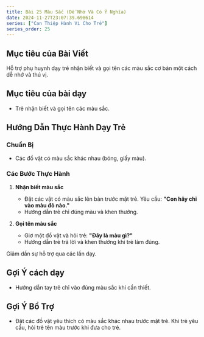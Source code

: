 ```yaml
---
title: Bài 25 Màu Sắc (Dễ Nhớ Và Có Ý Nghĩa) 
date: 2024-11-27T23:07:39.698614
series: ["Can Thiệp Hành Vi Cho Trẻ"] 
series_order: 25
---
```


## Mục tiêu của Bài Viết  
Hỗ trợ phụ huynh dạy trẻ nhận biết và gọi tên các màu sắc cơ bản một cách dễ nhớ và thú vị.

## Mục tiêu của bài dạy  
- Trẻ nhận biết và gọi tên các màu sắc.  

## Hướng Dẫn Thực Hành Dạy Trẻ  

### Chuẩn Bị  
- Các đồ vật có màu sắc khác nhau (bóng, giấy màu).  

### Các Bước Thực Hành  
1. **Nhận biết màu sắc**  
   - Đặt các vật có màu sắc lên bàn trước mặt trẻ. Yêu cầu: **"Con hãy chỉ vào màu đỏ nào."**  
   - Hướng dẫn trẻ chỉ đúng màu và khen thưởng.  

2. **Gọi tên màu sắc**  
   - Giơ một đồ vật và hỏi trẻ: **"Đây là màu gì?"**  
   - Hướng dẫn trẻ trả lời và khen thưởng khi trẻ làm đúng.  

Giảm dần sự hỗ trợ qua các lần dạy.  

## Gợi Ý cách dạy  
- Hướng dẫn tay trẻ chỉ vào đúng màu sắc khi cần thiết.  

## Gợi Ý Bổ Trợ  
- Đặt các đồ vật yêu thích có màu sắc khác nhau trước mặt trẻ. Khi trẻ yêu cầu, hỏi trẻ tên màu trước khi đưa cho trẻ.  


